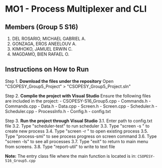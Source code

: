 # MO1 - Process Multiplexer and CLI

## Members (**Group 5 S16**)
1. DEL ROSARIO, MICHAEL GABRIEL A.
2. GONZAGA, EROS ANEELOUV A.
3. KIMHOKO, JAMUEL ERWIN C.
4. MAGDAMO, BIEN RAFAEL O.

## Instructions on How to Run
Step 1. **Download the files under the repository**
        Open "CSOPESY_Group5_Project" > "CSOPESY_Group5_Project.sln"

Step 2. **Complie the project with Visual Studio**
        Ensure the following files are included in the project:
            - CSOPESY-S16_Group5.cpp
	        - Commands.h
            - Commands.cpp
	        - Data.h
            - Data.cpp
	        - Screen.h
            - Screen.cpp
	        - Scheduler.h
            - Scheduler.cpp
	        - ProcessInfo.h
	        - Config.h
	        - config.txt

Step 3. **Run the project through Visual Studio**
        3.1.    Enter path to config.txt file
        3.2.	Type "scheduler-test" to run scheduler
        3.3.	Type "screen -s <process>" to create new process
        3.4. 	Type "screen -r <process>" to open existing process
        3.5. 	Type "process-smi" to see process progress on screen command
        3.6. 	Type "screen -ls" to see all processes
        3.7. 	Type "exit" to return to main menu from screens.
        3.8.	Type "report-util" to write to text file

**Note:** The entry class file where the main function is located is in: `CSOPESY-S16_Group5.cpp`
